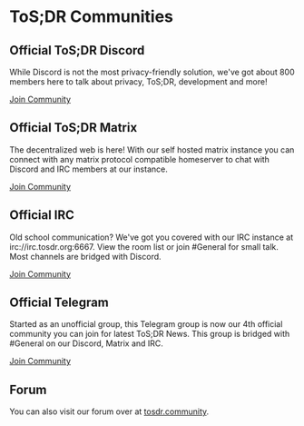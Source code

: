 [//]: <> (TITLE: "Communities")
# ToS;DR Communities

## Official ToS;DR Discord
While Discord is not the most privacy-friendly solution, we've got about 800 members here to talk about privacy, ToS;DR, development and more!

[Join Community](https://discord.gg/tosdr)

## Official ToS;DR Matrix
The decentralized web is here! With our self hosted matrix instance you can connect with any matrix protocol compatible homeserver to chat with Discord and IRC members at our instance.

[Join Community](https://matrix.tosdr.org/)

## Official IRC
Old school communication? We've got you covered with our IRC instance at irc://irc.tosdr.org:6667. View the room list or join #General for small talk. Most channels are bridged with Discord.

[Join Community](irc://irc.tosdr.org:6667)

## Official Telegram
Started as an unofficial group, this Telegram group is now our 4th official community you can join for latest ToS;DR News. This group is bridged with #General on our Discord, Matrix and IRC.

[Join Community](https://t.me/tosdrorg)

## Forum
You can also visit our forum over at [tosdr.community](https://tosdr.community).